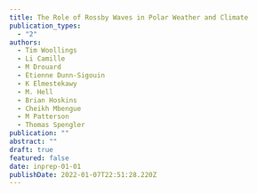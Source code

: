 ```yaml
---
title: The Role of Rossby Waves in Polar Weather and Climate
publication_types:
  - "2"
authors:
  - Tim Woollings
  - Li Camille
  - M Drouard
  - Etienne Dunn-Sigouin
  - K Elmestekawy
  - M. Hell
  - Brian Hoskins
  - Cheikh Mbengue
  - M Patterson
  - Thomas Spengler
publication: ""
abstract: ""
draft: true
featured: false
date: inprep-01-01
publishDate: 2022-01-07T22:51:28.220Z
---
```

